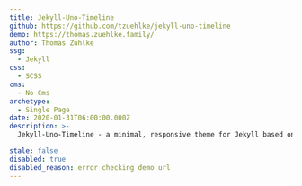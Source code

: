 ```yaml
---
title: Jekyll-Uno-Timeline
github: https://github.com/tzuehlke/jekyll-uno-timeline
demo: https://thomas.zuehlke.family/
author: Thomas Zühlke
ssg:
  - Jekyll
css:
  - SCSS
cms:
  - No Cms
archetype:
  - Single Page
date: 2020-01-31T06:00:00.000Z
description: >-
  Jekyll-Uno-Timeline - a minimal, responsive theme for Jekyll based on Uno for Ghost with a list of projects as Timeline and without blog.

stale: false
disabled: true
disabled_reason: error checking demo url
---
```

